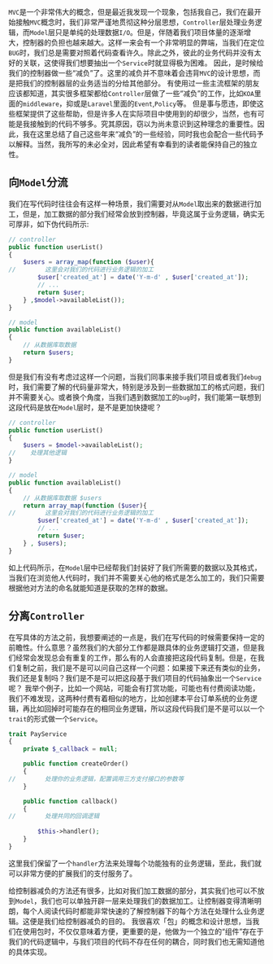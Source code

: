 `MVC`是一个非常伟大的概念，但是最近我发现一个现象，包括我自己，我们在最开始接触`MVC`概念时，我们非常严谨地贯彻这种分层思想，`Controller`层处理业务逻辑，而`Model`层只是单纯的处理数据`I/O`。但是，伴随着我们项目体量的逐渐增大，控制器的负担也越来越大。这样一来会有一个非常明显的弊端，当我们在定位`BUG`时，我们总是需要对照着代码查看许久。除此之外，彼此的业务代码并没有太好的关联，这使得我们想要抽出一个`Service`时就显得极为困难。
因此，是时候给我们的控制器做一些“减负”了。这里的减负并不意味着会违背`MVC`的设计思想，而是把我们的控制器层的业务适当的分给其他部分。
有使用过一些主流框架的朋友应该都知道，其实很多框架都给`Controller`层做了一些“减负”的工作，比如`KOA`里面的`middleware`，抑或是`Laravel`里面的`Event`,`Policy`等。
但是事与愿违，即使这些框架提供了这些帮助，但是许多人在实际项目中使用到的却很少，当然，也有可能是我接触到的代码不够多。究其原因，窃以为尚未意识到这种理念的重要性。因此，我在这里总结了自己这些年来“减负”的一些经验，同时我也会配合一些代码予以解释。当然，我所写的未必全对，因此希望有幸看到的读者能保持自己的独立性。

## 向`Model`分流

我们在写代码时往往会有这样一种场景，我们需要对从`Model`取出来的数据进行加工，但是，加工数据的部分我们经常会放到控制器，毕竟这属于业务逻辑，确实无可厚非，如下伪代码所示:

```php
// controller
public function userList()
{
    $users = array_map(function ($user){
//        这里会对我们的代码进行业务逻辑的加工
        $user['created_at'] = date('Y-m-d' , $user['created_at']);
        // ...
        return $user;
    } ,$model->availableList());
}

// model
public function availableList()
{
    // 从数据库取数据  
    return $users;
}
```

但是我们有没有考虑过这样一个问题，当我们同事来接手我们项目或者我们`debug`时，我们需要了解的代码量非常大，特别是涉及到一些数据加工的格式问题，我们并不需要关心。或者换个角度，当我们遇到数据加工的`bug`时，我们能第一联想到这段代码是放在`Model`层时，是不是更加快捷呢？

```php
// controller
public function userList()
{
    $users = $model->availableList();
//    处理其他逻辑
}

// model
public function availableList()
{
    // 从数据库取数据 $users
    return array_map(function ($user){
//        这里会对我们的代码进行业务逻辑的加工
        $user['created_at'] = date('Y-m-d' , $user['created_at']);
        // ...
        return $user;
    } , $users);
}
```

如上代码所示，在`Model`层中已经帮我们封装好了我们所需要的数据以及其格式，当我们在浏览他人代码时，我们并不需要关心他的格式是怎么加工的，我们只需要根据他对方法的命名就能知道是获取的怎样的数据。

## 分离`Controller`

在写具体的方法之前，我想要阐述的一点是，我们在写代码的时候需要保持一定的前瞻性。什么意思？虽然我们的大部分工作都是跟具体的业务逻辑打交道，但是我们经常会发现总会有重复的工作，那么有的人会直接把这段代码复制。但是，在我们复制之前，我们是不是可以问自己这样一个问题：如果接下来还有类似的业务，我们还是复制吗？我们是不是可以把这段基于我们项目的代码抽象出一个`Service`呢？
我举个例子，比如一个网站，可能会有打赏功能，可能也有付费阅读功能，我们不难发现，这两种付费有着相似的地方，比如创建本平台订单系统的业务逻辑，再比如回掉时可能存在的相同业务逻辑，所以这段代码我们是不是可以以一个`trait`的形式做一个`Service`。

```php
trait PayService
{
    private $_callback = null;

    public function createOrder()
    {
//        处理你的业务逻辑，配置调用三方支付接口的参数等
    }

    public function callback()
    {
//        处理共同的回调逻辑
        
        $this->handler();
    }
}
```

这里我们保留了一个`handler`方法来处理每个功能独有的业务逻辑，至此，我们就可以非常方便的扩展我们的支付服务了。

给控制器减负的方法还有很多，比如对我们加工数据的部分，其实我们也可以不放到`Model`，我们也可以单独开辟一层来处理我们的数据加工。让控制器变得清晰明朗，每个人阅读代码时都能非常快速的了解控制器下的每个方法在处理什么业务逻辑。这便是我们给控制器减负的目的。
我很喜欢「包」的概念和设计思想，当我们在使用包时，不仅仅意味着方便，更重要的是，他做为一个独立的“组件”存在于我们的代码逻辑中，与我们项目的代码不存在任何的耦合，同时我们也无需知道他的具体实现。
